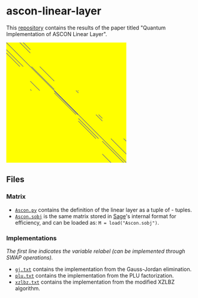 # ascon-linear-layer
This [repository](https://github.com/sohamroy19/ascon-linear-layer) contains the results of the paper titled "Quantum Implementation of ASCON Linear Layer".

<img src="./ASCON.png" width="320"/>

## Files

### Matrix 
- [`Ascon.py`](./matrix/Ascon.py) contains the definition of the linear layer as a tuple of - tuples.  
- [`Ascon.sobj`](./matrix/Ascon.sobj) is the same matrix stored in [Sage](https://www.sagemath.org/)'s internal format for efficiency, and can be loaded as:
 `M = load("Ascon.sobj")`.

### Implementations
*The first line indicates the variable relabel (can be implemented through SWAP operations).*
- [`gj.txt`](./implementations/gj.txt) contains the implementation from the Gauss-Jordan elimination.
- [`plu.txt`](./implementations/plu.txt) contains the implementation from the PLU factorization.
- [`xzlbz.txt`](./implementations/xzlbz.txt) contains the implementation from the modified XZLBZ algorithm.

